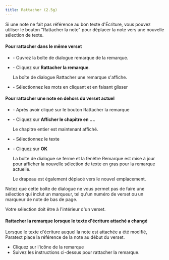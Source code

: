 ```yaml
---
title: Rattacher (2.5g)
---
```

Si une note ne fait pas référence au bon texte d'Écriture, vous pouvez utiliser le bouton "Rattacher la note" pour déplacer la note vers une nouvelle sélection de texte.

#### Pour rattacher dans le même verset

-   \- Ouvrez la boîte de dialogue remarque de la remarque.
-   \- Cliquez sur **Rattacher la remarque**.

    La boîte de dialogue Rattacher une remarque s'affiche.

-   \- Sélectionnez les mots en cliquant et en faisant glisser

#### Pour rattacher une note en dehors du verset actuel

-   \- Après avoir cliqué sur le bouton Rattacher la remarque
-   \- Cliquez sur **Afficher le chapitre en …**.

    Le chapitre entier est maintenant affiché.

-   \- Sélectionnez le texte
-   \- Cliquez sur **OK**

    La boîte de dialogue se ferme et la fenêtre Remarque est mise à jour pour afficher la nouvelle sélection de texte en gras pour la remarque actuelle.

    Le drapeau est également déplacé vers le nouvel emplacement.

Notez que cette boîte de dialogue ne vous permet pas de faire une sélection qui inclut un marqueur, tel qu'un numéro de verset ou un marqueur de note de bas de page.

Votre sélection doit être à l'intérieur d'un verset.

#### Rattacher la remarque lorsque le texte d'écriture attaché a changé

Lorsque le texte d'écriture auquel la note est attachée a été modifié, Paratext place la référence de la note au début du verset.

-   Cliquez sur l'icône de la remarque
-   Suivez les instructions ci-dessus pour rattacher la remarque.
